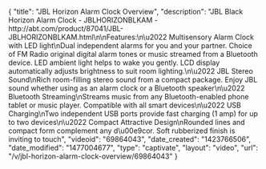 {
    "title": "JBL Horizon Alarm Clock Overview",
    "description": "JBL Black Horizon Alarm Clock  - JBLHORIZONBLKAM - http:\/\/abt.com\/product\/87041\/JBL-JBLHORIZONBLKAM.html\n\nFeatures:\n\u2022 Multisensory Alarm Clock with LED light\nDual independent alarms for you and your partner. Choice of FM Radio original digital alarm tones or music streamed from a Bluetooth device. LED ambient light helps to wake you gently. LCD display automatically adjusts brightness to suit room lighting.\n\u2022 JBL Stereo Sound\nRich room-filling stereo sound from a compact package. Enjoy JBL sound whether using as an alarm clock or a Bluetooth speaker\n\u2022 Bluetooth Streaming\nStreams music from any Bluetooth-enabled phone tablet or music player. Compatible with all smart devices\n\u2022 USB Charging\nTwo independent USB ports provide fast charging (1 amp) for up to two devices\n\u2022 Compact Attractive Design\nRounded lines and compact form complement any d\u00e9cor. Soft rubberized finish is inviting to touch",
    "videoid": "69864043",
    "date_created": "1423766506",
    "date_modified": "1477004677",
    "type": "captivate",
    "layout": "video",
    "url": "\/v\/jbl-horizon-alarm-clock-overview\/69864043"
}